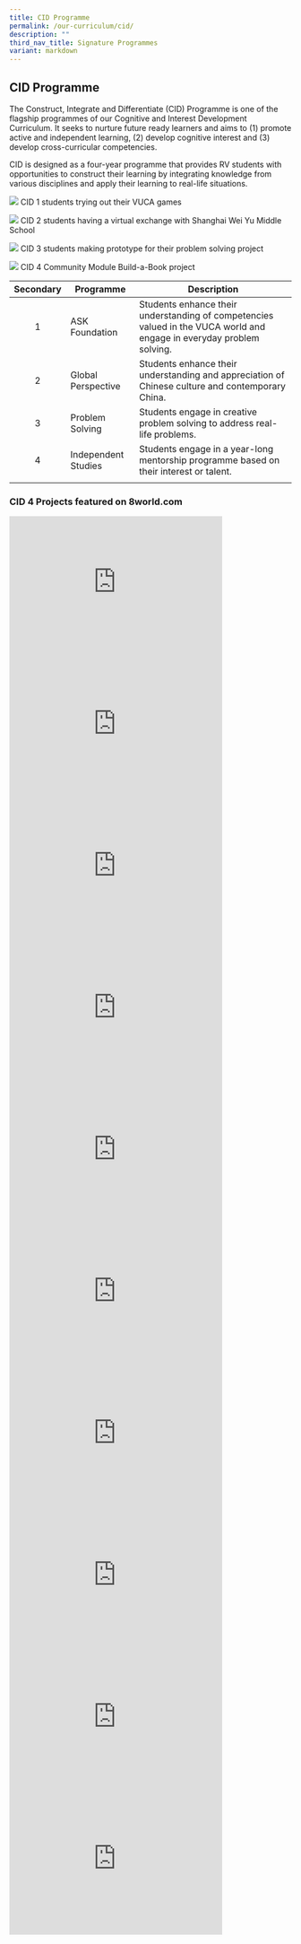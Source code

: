 ```yaml
---
title: CID Programme
permalink: /our-curriculum/cid/
description: ""
third_nav_title: Signature Programmes
variant: markdown
---
```

## CID Programme

The Construct, Integrate and Differentiate (CID) Programme is one of the flagship programmes of our Cognitive and Interest Development Curriculum. It seeks to nurture future ready learners and aims to (1) promote active and independent learning, (2) develop cognitive interest and (3) develop cross-curricular competencies.

CID is designed as a four-year programme that provides RV students with opportunities to construct their learning by integrating knowledge from various disciplines and apply their learning to real-life situations.

![](/images/cid%201%20students%20trying%20out%20their%20vuca%20games.jpg) CID 1 students trying out their VUCA games

![](/images/cid%202%20students%20having%20a%20virtual%20exchange%20with%20shanghai%20wei%20yu%20middle%20school.jpg) CID 2 students having a virtual exchange with Shanghai Wei Yu Middle School

![](/images/cid%203%20students%20making%20prototype%20for%20their%20problem%20solving%20project.jpg) CID 3 students making prototype for their problem solving project

![](/images/cid%204%20community%20module%20build-a-book%20project.JPG) CID 4 Community Module Build-a-Book project

| Secondary | Programme | Description |
|:---:|---|---|
| 1 | ASK Foundation | Students enhance their understanding of competencies valued in the VUCA world and engage in everyday problem solving. |
| 2 | Global Perspective | Students enhance their understanding and appreciation of Chinese culture and contemporary China. |
| 3 | Problem Solving | Students engage in creative problem solving to address real-life problems. |
| 4 | Independent Studies | Students engage in a year-long mentorship programme based on their interest or talent. |
|  |  |  |


### CID 4 Projects featured on 8world.com

<iframe allowfullscreen="" allow="accelerometer; autoplay; clipboard-write; encrypted-media; gyroscope; picture-in-picture; web-share" frameborder="0" title="英式海南餐馆" src="https://www.youtube.com/embed/eU9fDBaYbyY" height="253" width="380"></iframe>

<iframe allowfullscreen="" allow="accelerometer; autoplay; clipboard-write; encrypted-media; gyroscope; picture-in-picture; web-share" frameborder="0" title="糕点人生" src="https://www.youtube.com/embed/z2zUJfppwNc" height="253" width="380"></iframe>

<iframe allowfullscreen="" allow="accelerometer; autoplay; clipboard-write; encrypted-media; gyroscope; picture-in-picture; web-share" frameborder="0" title="Satay Bee Hoon" src="https://www.youtube.com/embed/bZiSXUywXRU" height="253" width="380"></iframe>

<iframe allowfullscreen="" allow="accelerometer; autoplay; clipboard-write; encrypted-media; gyroscope; picture-in-picture; web-share" frameborder="0" title="街头壁画" src="https://www.youtube.com/embed/hjOOv2FwzPQ" height="253" width="380"></iframe>

<iframe allowfullscreen="" allow="accelerometer; autoplay; clipboard-write; encrypted-media; gyroscope; picture-in-picture; web-share" frameborder="0" title="CID4+ 格物致知：传统匠人 谢翘蔚 章楚颖" src="https://www.youtube.com/embed/HgbJAeIOO4g" height="253" width="380"></iframe>

<iframe allowfullscreen="" allow="accelerometer; autoplay; clipboard-write; encrypted-media; gyroscope; picture-in-picture; web-share" frameborder="0" title="CID4 插颜观色（28 02）" src="https://www.youtube.com/embed/pygnrgbfUSM" height="253" width="380"></iframe>

<iframe allowfullscreen="" allow="accelerometer; autoplay; clipboard-write; encrypted-media; gyroscope; picture-in-picture; web-share" frameborder="0" title="新加坡华文电影 CID4 2022" src="https://www.youtube.com/embed/Rss7_gxvYfQ" height="253" width="380"></iframe>

<iframe allowfullscreen="" allow="accelerometer; autoplay; clipboard-write; encrypted-media; gyroscope; picture-in-picture; web-share" frameborder="0" title="CID 4 + 小贩文化 八视界）" src="https://www.youtube.com/embed/L96vyefGCUk" height="253" width="380"></iframe>

<iframe allowfullscreen="" allow="accelerometer; autoplay; clipboard-write; encrypted-media; gyroscope; picture-in-picture; web-share" frameborder="0" title="组屋 归属感 CID4 2022" src="https://www.youtube.com/embed/jL949xTa5J4" height="253" width="380"></iframe>

<iframe allowfullscreen="" allow="accelerometer; autoplay; clipboard-write; encrypted-media; gyroscope; picture-in-picture; web-share" frameborder="0" title="本土文学 CID4 2022" src="https://www.youtube.com/embed/aFb2jh9k9yA" height="253" width="380"></iframe>